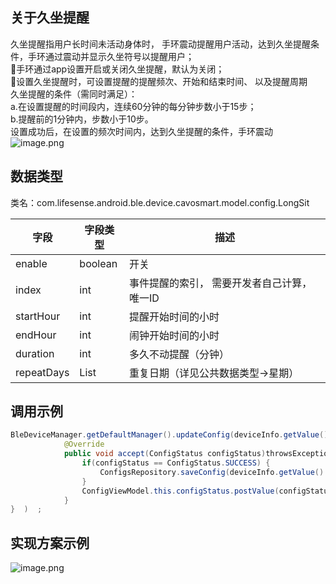 <a name="4akh6"></a>
## 关于久坐提醒
久坐提醒指用户长时间未活动身体时， 手环震动提醒用户活动，达到久坐提醒条件，手环通过震动并显示久坐符号以提醒用户；<br />手环通过app设置开启或关闭久坐提醒，默认为关闭；<br />设置久坐提醒时，可设置提醒的提醒频次、开始和结束时间、 以及提醒周期<br />久坐提醒的条件（需同时满足）：<br />a.在设置提醒的时间段内，连续60分钟的每分钟步数小于15步；<br />b.提醒前的1分钟内，步数小于10步。<br />设置成功后，在设置的频次时间内，达到久坐提醒的条件，手环震动<br />![image.png](https://cdn.nlark.com/yuque/0/2021/png/265997/1616740853305-5214f94f-ffa3-42ca-956e-f3574a1684ff.png#averageHue=%23e0dfdf&crop=0&crop=0&crop=1&crop=1&height=247&id=pFZFD&margin=%5Bobject%20Object%5D&name=image.png&originHeight=247&originWidth=863&originalType=binary&ratio=1&rotation=0&showTitle=false&size=14326&status=done&style=none&title=&width=863)
<a name="geSgy"></a>
## 数据类型
类名：com.lifesense.android.ble.device.cavosmart.model.config.LongSit

| 字段 | 字段类型 | 描述 |
| --- | --- | --- |
| enable | boolean | 开关 |
| index | int | 事件提醒的索引， 需要开发者自己计算，唯一ID  |
| startHour | int | 提醒开始时间的小时 |
| endHour | int | 闹钟开始时间的小时 |
| duration | int | 多久不动提醒（分钟） |
| repeatDays | List<Day> | 重复日期（详见公共数据类型->星期） |

<a name="jxvle"></a>
#### 
<a name="4k2HH"></a>
## 调用示例
```java
BleDeviceManager.getDefaultManager().updateConfig(deviceInfo.getValue().getMac(), dialPlate, new Consumer<ConfigStatus>() {
            @Override
            public void accept(ConfigStatus configStatus)throwsException{   
                if(configStatus == ConfigStatus.SUCCESS) {
                    ConfigsRepository.saveConfig(deviceInfo.getValue().getMac(),config);
                }
                ConfigViewModel.this.configStatus.postValue(configStatus);
            }
}  )  ;
```

<a name="HhOSU"></a>
## 实现方案示例
![image.png](https://cdn.nlark.com/yuque/0/2021/png/265997/1616740968625-a1c37177-2a80-4912-8222-491b46741cf2.png#averageHue=%23fbfbfb&crop=0&crop=0&crop=1&crop=1&height=364&id=pQCCX&margin=%5Bobject%20Object%5D&name=image.png&originHeight=364&originWidth=858&originalType=binary&ratio=1&rotation=0&showTitle=false&size=42234&status=done&style=none&title=&width=858)

